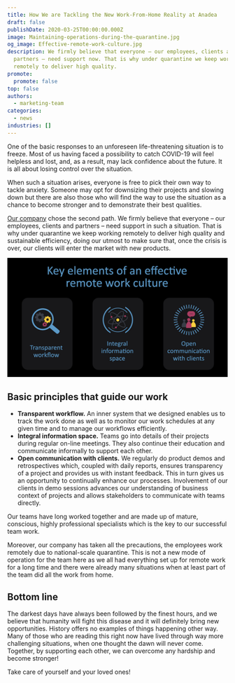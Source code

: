 ```yaml
---
title: How We are Tackling the New Work-From-Home Reality at Anadea
draft: false
publishDate: 2020-03-25T00:00:00.000Z
image: Maintaining-operations-during-the-quarantine.jpg
og_image: Effective-remote-work-culture.jpg
description: We firmly believe that everyone – our employees, clients and
  partners – need support now. That is why under quarantine we keep working
  remotely to deliver high quality.
promote:
  promote: false
top: false
authors:
  - marketing-team
categories:
  - news
industries: []
---
```

One of the basic responses to an unforeseen life-threatening situation is to freeze. Most of us having faced a possibility to catch COVID-19 will feel helpless and lost, and, as a result, may lack confidence about the future. It is all about losing control over the situation.

When such a situation arises, everyone is free to pick their own way to tackle anxiety. Someone may opt for downsizing their projects and slowing down but there are also those who will find the way to use the situation as a chance to become stronger and to demonstrate their best qualities.

[Our company](https://anadea.info/) chose the second path. We firmly believe that everyone – our employees, clients and partners – need support in such a situation. That is why under quarantine we keep working remotely to deliver high quality and sustainable efficiency, doing our utmost to make sure that, once the crisis is over, our clients will enter the market with new products.

![Key elements of an effective remote work culture](Effective-remote-work-culture.jpg)

## Basic principles that guide our work

* **Transparent workflow.** An inner system that we designed enables us to track the work done as well as to monitor our work schedules at any given time and to manage our workflows efficiently.
* **Integral information space.** Teams go into details of their projects during regular on-line meetings. They also continue their education and communicate informally to support each other.
* **Open communication with clients.** We regularly do product demos and retrospectives which, coupled with daily reports, ensures transparency of a project and provides us with instant feedback. This in turn gives us an opportunity to continually enhance our processes. Involvement of our clients in demo sessions advances our understanding of business context of projects and allows stakeholders to communicate with teams directly.

Our teams have long worked together and are made up of mature, conscious, highly professional specialists which is the key to our successful team work.

Moreover, оur company has taken all the precautions, the employees work remotely due to national-scale quarantine. This is not a new mode of operation for the team here as we all had everything set up for remote work for a long time and there were already many situations when at least part of the team did all the work from home.

## Bottom line

The darkest days have always been followed by the finest hours, and we believe that humanity will fight this disease and it will definitely bring new opportunities. History offers no examples of things happening other way. Many of those who are reading this right now have lived through way more challenging situations, when one thought the dawn will never come. Together, by supporting each other, we can overcome any hardship and become stronger!

Take care of yourself and your loved ones!
